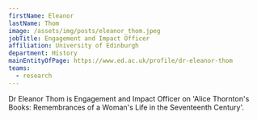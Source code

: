 ```yaml
---
firstName: Eleanor
lastName: Thom
image: /assets/img/posts/eleanor_thom.jpeg
jobTitle: Engagement and Impact Officer
affiliation: University of Edinburgh
department: History
mainEntityOfPage: https://www.ed.ac.uk/profile/dr-eleanor-thom
teams:
  - research
---
```


Dr Eleanor Thom is Engagement and Impact Officer on 'Alice Thornton's Books: Remembrances of a Woman's Life in the Seventeenth Century'.